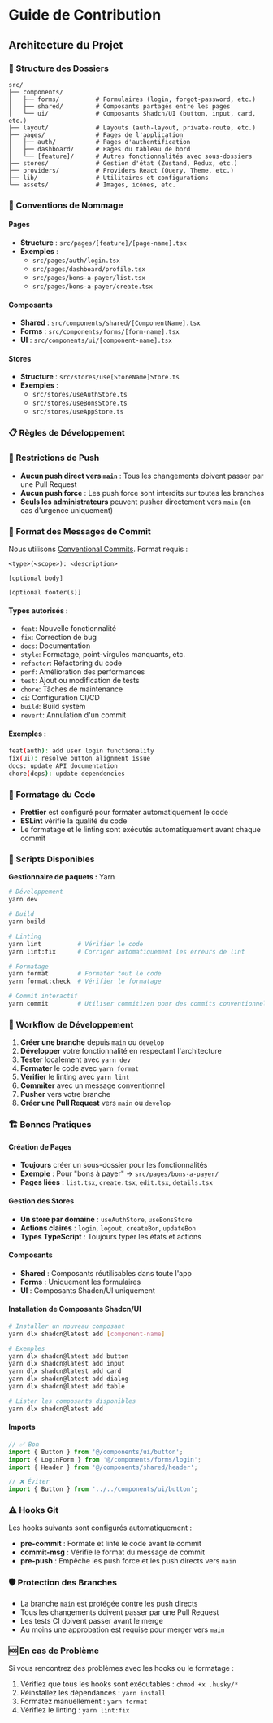 # Guide de Contribution

## Architecture du Projet

### 📁 Structure des Dossiers

```
src/
├── components/
│   ├── forms/          # Formulaires (login, forgot-password, etc.)
│   ├── shared/         # Composants partagés entre les pages
│   └── ui/             # Composants Shadcn/UI (button, input, card, etc.)
├── layout/             # Layouts (auth-layout, private-route, etc.)
├── pages/              # Pages de l'application
│   ├── auth/           # Pages d'authentification
│   ├── dashboard/      # Pages du tableau de bord
│   └── [feature]/      # Autres fonctionnalités avec sous-dossiers
├── stores/             # Gestion d'état (Zustand, Redux, etc.)
├── providers/          # Providers React (Query, Theme, etc.)
├── lib/                # Utilitaires et configurations
└── assets/             # Images, icônes, etc.
```

### 🎯 Conventions de Nommage

#### Pages

- **Structure** : `src/pages/[feature]/[page-name].tsx`
- **Exemples** :
  - `src/pages/auth/login.tsx`
  - `src/pages/dashboard/profile.tsx`
  - `src/pages/bons-a-payer/list.tsx`
  - `src/pages/bons-a-payer/create.tsx`

#### Composants

- **Shared** : `src/components/shared/[ComponentName].tsx`
- **Forms** : `src/components/forms/[form-name].tsx`
- **UI** : `src/components/ui/[component-name].tsx`

#### Stores

- **Structure** : `src/stores/use[StoreName]Store.ts`
- **Exemples** :
  - `src/stores/useAuthStore.ts`
  - `src/stores/useBonsStore.ts`
  - `src/stores/useAppStore.ts`

### 📋 Règles de Développement

### 🚫 Restrictions de Push

- **Aucun push direct vers `main`** : Tous les changements doivent passer par une Pull Request
- **Aucun push force** : Les push force sont interdits sur toutes les branches
- **Seuls les administrateurs** peuvent pusher directement vers `main` (en cas d'urgence uniquement)

### 📝 Format des Messages de Commit

Nous utilisons [Conventional Commits](https://www.conventionalcommits.org/). Format requis :

```
<type>(<scope>): <description>

[optional body]

[optional footer(s)]
```

#### Types autorisés :

- `feat`: Nouvelle fonctionnalité
- `fix`: Correction de bug
- `docs`: Documentation
- `style`: Formatage, point-virgules manquants, etc.
- `refactor`: Refactoring du code
- `perf`: Amélioration des performances
- `test`: Ajout ou modification de tests
- `chore`: Tâches de maintenance
- `ci`: Configuration CI/CD
- `build`: Build system
- `revert`: Annulation d'un commit

#### Exemples :

```bash
feat(auth): add user login functionality
fix(ui): resolve button alignment issue
docs: update API documentation
chore(deps): update dependencies
```

### 🎨 Formatage du Code

- **Prettier** est configuré pour formater automatiquement le code
- **ESLint** vérifie la qualité du code
- Le formatage et le linting sont exécutés automatiquement avant chaque commit

### 🔧 Scripts Disponibles

**Gestionnaire de paquets :** Yarn

```bash
# Développement
yarn dev

# Build
yarn build

# Linting
yarn lint          # Vérifier le code
yarn lint:fix      # Corriger automatiquement les erreurs de lint

# Formatage
yarn format        # Formater tout le code
yarn format:check  # Vérifier le formatage

# Commit interactif
yarn commit        # Utiliser commitizen pour des commits conventionnels
```

### 🚀 Workflow de Développement

1. **Créer une branche** depuis `main` ou `develop`
2. **Développer** votre fonctionnalité en respectant l'architecture
3. **Tester** localement avec `yarn dev`
4. **Formater** le code avec `yarn format`
5. **Vérifier** le linting avec `yarn lint`
6. **Commiter** avec un message conventionnel
7. **Pusher** vers votre branche
8. **Créer une Pull Request** vers `main` ou `develop`

### 🏗️ Bonnes Pratiques

#### Création de Pages

- **Toujours** créer un sous-dossier pour les fonctionnalités
- **Exemple** : Pour "bons à payer" → `src/pages/bons-a-payer/`
- **Pages liées** : `list.tsx`, `create.tsx`, `edit.tsx`, `details.tsx`

#### Gestion des Stores

- **Un store par domaine** : `useAuthStore`, `useBonsStore`
- **Actions claires** : `login`, `logout`, `createBon`, `updateBon`
- **Types TypeScript** : Toujours typer les états et actions

#### Composants

- **Shared** : Composants réutilisables dans toute l'app
- **Forms** : Uniquement les formulaires
- **UI** : Composants Shadcn/UI uniquement

#### Installation de Composants Shadcn/UI

```bash
# Installer un nouveau composant
yarn dlx shadcn@latest add [component-name]

# Exemples
yarn dlx shadcn@latest add button
yarn dlx shadcn@latest add input
yarn dlx shadcn@latest add card
yarn dlx shadcn@latest add dialog
yarn dlx shadcn@latest add table

# Lister les composants disponibles
yarn dlx shadcn@latest add
```

#### Imports

```typescript
// ✅ Bon
import { Button } from '@/components/ui/button';
import { LoginForm } from '@/components/forms/login';
import { Header } from '@/components/shared/header';

// ❌ Éviter
import { Button } from '../../components/ui/button';
```

### ⚠️ Hooks Git

Les hooks suivants sont configurés automatiquement :

- **pre-commit** : Formate et linte le code avant le commit
- **commit-msg** : Vérifie le format du message de commit
- **pre-push** : Empêche les push force et les push directs vers `main`

### 🛡️ Protection des Branches

- La branche `main` est protégée contre les push directs
- Tous les changements doivent passer par une Pull Request
- Les tests CI doivent passer avant le merge
- Au moins une approbation est requise pour merger vers `main`

### 🆘 En cas de Problème

Si vous rencontrez des problèmes avec les hooks ou le formatage :

1. Vérifiez que tous les hooks sont exécutables : `chmod +x .husky/*`
2. Réinstallez les dépendances : `yarn install`
3. Formatez manuellement : `yarn format`
4. Vérifiez le linting : `yarn lint:fix`
